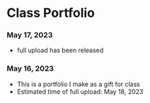 # Class Portfolio
### May 17, 2023
- full upload has been released

### May 16, 2023
- This is a portfolio I make as a gift for class
- Estimated time of full upload: May 18, 2023